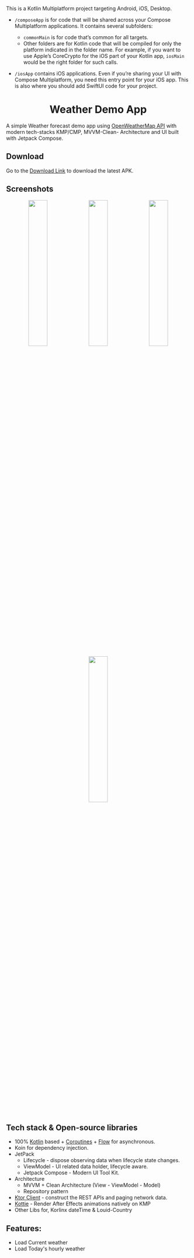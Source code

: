 This is a Kotlin Multiplatform project targeting Android, iOS, Desktop.

* `/composeApp` is for code that will be shared across your Compose Multiplatform applications.
  It contains several subfolders:
  - `commonMain` is for code that’s common for all targets.
  - Other folders are for Kotlin code that will be compiled for only the platform indicated in the folder name.
    For example, if you want to use Apple’s CoreCrypto for the iOS part of your Kotlin app,
    `iosMain` would be the right folder for such calls.

* `/iosApp` contains iOS applications. Even if you’re sharing your UI with Compose Multiplatform, 
  you need this entry point for your iOS app. This is also where you should add SwiftUI code for your project.


<h1 align="center">Weather Demo App</h1>
 
A simple Weather forecast demo app using [OpenWeatherMap API](https://openweathermap.org/) with modern tech-stacks KMP/CMP, MVVM-Clean- Architecture and UI built with Jetpack Compose.


## Download
Go to the [Download Link](https://drive.google.com/file/d/1qVkXiJYj34AfvbM-7W_ZjcfDV7pdDWT_/view?usp=sharing) to download the latest APK.

## Screenshots
<p align="center">
<img src="/preview/preview0.png" width="32%"/>
<img src="/preview/preview1.png" width="32%"/>
<img src="/preview/preview2.png" width="32%"/>
<img src="/preview/preview3.png" width="32%"/>
</p>

## Tech stack & Open-source libraries
- 100% [Kotlin](https://kotlinlang.org/) based + [Coroutines](https://github.com/Kotlin/kotlinx.coroutines) + [Flow](https://kotlin.github.io/kotlinx.coroutines/kotlinx-coroutines-core/kotlinx.coroutines.flow/) for asynchronous.
- Koin for dependency injection.
- JetPack
  - Lifecycle - dispose observing data when lifecycle state changes.
  - ViewModel - UI related data holder, lifecycle aware.
  - Jetpack Compose - Modern UI Tool Kit.
- Architecture
  - MVVM + Clean Architecture (View - ViewModel - Model)
  - Repository pattern
- [Ktor Client](https://ktor.io/docs/client-create-multiplatform-application.html) - construct the REST APIs and paging network data.
- [Kottie](https://github.com/ismai117/kottie) - Render After Effects animations natively on KMP
- Other Libs for, Korlinx dateTime & Louid-Country

## Features:
- Load Current weather
- Load Today's hourly weather
